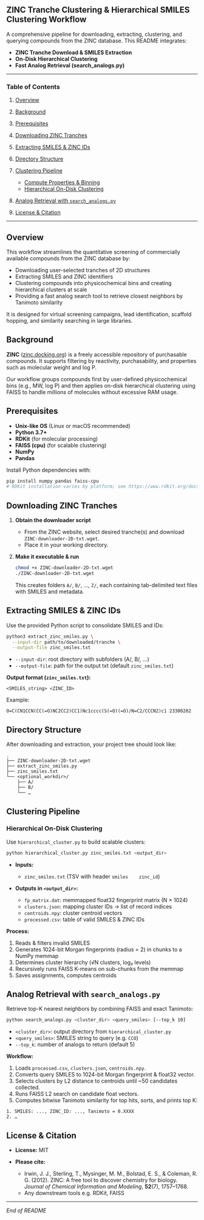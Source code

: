 ## ZINC Tranche Clustering & Hierarchical SMILES Clustering Workflow

A comprehensive pipeline for downloading, extracting, clustering, and querying compounds from the ZINC database. This README integrates:

* **ZINC Tranche Download & SMILES Extraction**
* **On-Disk Hierarchical Clustering**
* **Fast Analog Retrieval (search\_analogs.py)**

---

### Table of Contents

1. [Overview](#overview)
2. [Background](#background)
3. [Prerequisites](#prerequisites)
4. [Downloading ZINC Tranches](#downloading-zinc-tranches)
5. [Extracting SMILES & ZINC IDs](#extracting-smiles--zinc-ids)
6. [Directory Structure](#directory-structure)
7. [Clustering Pipeline](#clustering-pipeline)

   * [Compute Properties & Binning](#compute-properties--binning)
   * [Hierarchical On-Disk Clustering](#hierarchical-on-disk-clustering)
8. [Analog Retrieval with `search_analogs.py`](#analog-retrieval-with-search_analogspy)
9. [License & Citation](#license--citation)

---

## Overview

This workflow streamlines the quantitative screening of commercially available compounds from the ZINC database by:

* Downloading user-selected tranches of 2D structures
* Extracting SMILES and ZINC identifiers
* Clustering compounds into physicochemical bins and creating hierarchical clusters at scale
* Providing a fast analog search tool to retrieve closest neighbors by Tanimoto similarity

It is designed for virtual screening campaigns, lead identification, scaffold hopping, and similarity searching in large libraries.

## Background

**ZINC** ([zinc.docking.org](http://zinc.docking.org)) is a freely accessible repository of purchasable compounds. It supports filtering by reactivity, purchasability, and properties such as molecular weight and log P.

Our workflow groups compounds first by user-defined physicochemical bins (e.g., MW, log P) and then applies on-disk hierarchical clustering using FAISS to handle millions of molecules without excessive RAM usage.

## Prerequisites

* **Unix-like OS** (Linux or macOS recommended)
* **Python 3.7+**
* **RDKit** (for molecular processing)
* **FAISS (cpu)** (for scalable clustering)
* **NumPy**
* **Pandas**

Install Python dependencies with:

```bash
pip install numpy pandas faiss-cpu
# RDKit installation varies by platform; see https://www.rdkit.org/docs/Install.html
```

## Downloading ZINC Tranches

1. **Obtain the downloader script**

   * From the ZINC website, select desired tranche(s) and download `ZINC-downloader-2D-txt.wget`.
   * Place it in your working directory.

2. **Make it executable & run**

   ```bash
   chmod +x ZINC-downloader-2D-txt.wget
   ./ZINC-downloader-2D-txt.wget
   ```

   This creates folders `A/`, `B/`, …, `Z/`, each containing tab-delimited text files with SMILES and metadata.

## Extracting SMILES & ZINC IDs

Use the provided Python script to consolidate SMILES and IDs:

```bash
python3 extract_zinc_smiles.py \
  --input-dir path/to/downloaded/tranche \
  --output-file zinc_smiles.txt
```

* `--input-dir`: root directory with subfolders (A/, B/, …)
* `--output-file`: path for the output txt (default `zinc_smiles.txt`)

**Output format (`zinc_smiles.txt`):**

```
<SMILES_string> <ZINC_ID>
```

Example:

```
O=C(CN1CCN(CC(=O)NC2CC2)CC1)Nc1cccc(S(=O)(=O)/N=C2/CCCN2)c1 23300202
```

## Directory Structure

After downloading and extraction, your project tree should look like:

```
.
├── ZINC-downloader-2D-txt.wget
├── extract_zinc_smiles.py
├── zinc_smiles.txt
└── <optional_workdir>/
    ├── A/
    ├── B/
    └── …
```

## Clustering Pipeline


### Hierarchical On-Disk Clustering

Use `hierarchical_cluster.py` to build scalable clusters:

```bash
python hierarchical_cluster.py zinc_smiles.txt <output_dir>
```

* **Inputs:**

  * `zinc_smiles.txt` (TSV with header `smiles    zinc_id`)
* **Outputs in `<output_dir>`:**

  * `fp_matrix.dat`: memmapped float32 fingerprint matrix (N × 1024)
  * `clusters.json`: mapping cluster IDs → list of record indices
  * `centroids.npy`: cluster centroid vectors
  * `processed.csv`: table of valid SMILES & ZINC IDs

**Process:**

1. Reads & filters invalid SMILES
2. Generates 1024-bit Morgan fingerprints (radius = 2) in chunks to a NumPy memmap
3. Determines cluster hierarchy (√N clusters, log₂ levels)
4. Recursively runs FAISS K-means on sub-chunks from the memmap
5. Saves assignments, computes centroids

## Analog Retrieval with `search_analogs.py`

Retrieve top-K nearest neighbors by combining FAISS and exact Tanimoto:

```bash
python search_analogs.py <cluster_dir> <query_smiles> [--top_k 10]
```

* `<cluster_dir>`: output directory from `hierarchical_cluster.py`
* `<query_smiles>`: SMILES string to query (e.g. `CCO`)
* `--top_k`: number of analogs to return (default 5)

**Workflow:**

1. Loads `processed.csv`, `clusters.json`, `centroids.npy`.
2. Converts query SMILES to 1024-bit Morgan fingerprint & float32 vector.
3. Selects clusters by L2 distance to centroids until \~50 candidates collected.
4. Runs FAISS L2 search on candidate float vectors.
5. Computes bitwise Tanimoto similarity for top hits, sorts, and prints top K:

```
1. SMILES: ..., ZINC_ID: ..., Tanimoto = 0.XXXX
2. …
```

## License & Citation

* **License:** MIT

* **Please cite:**

  * Irwin, J. J., Sterling, T., Mysinger, M. M., Bolstad, E. S., & Coleman, R. G. (2012). ZINC: A free tool to discover chemistry for biology. *Journal of Chemical Information and Modeling*, **52**(7), 1757–1768.
  * Any downstream tools e.g. RDKit, FAISS

---

*End of README*
